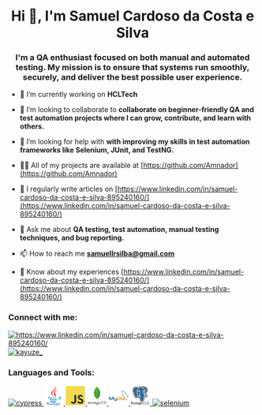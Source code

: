 <h1 align="center">Hi 👋, I'm Samuel Cardoso da Costa e Silva</h1>
<h3 align="center">I'm a QA enthusiast focused on both manual and automated testing. My mission is to ensure that systems run smoothly, securely, and deliver the best possible user experience.</h3>

- 🔭 I’m currently working on **HCLTech**

- 👯 I’m looking to collaborate to **collaborate on beginner-friendly QA and test automation projects where I can grow, contribute, and learn with others.**

- 🤝 I’m looking for help with **with improving my skills in test automation frameworks like Selenium, JUnit, and TestNG.**

- 👨‍💻 All of my projects are available at [https://github.com/Amnador](https://github.com/Amnador)

- 📝 I regularly write articles on [https://www.linkedin.com/in/samuel-cardoso-da-costa-e-silva-895240160/](https://www.linkedin.com/in/samuel-cardoso-da-costa-e-silva-895240160/)

- 💬 Ask me about **QA testing, test automation, manual testing techniques, and bug reporting.**

- 📫 How to reach me **samuellrsilba@gmail.com**

- 📄 Know about my experiences [https://www.linkedin.com/in/samuel-cardoso-da-costa-e-silva-895240160/](https://www.linkedin.com/in/samuel-cardoso-da-costa-e-silva-895240160/)

<h3 align="left">Connect with me:</h3>
<p align="left">
<a href="https://linkedin.com/in/https://www.linkedin.com/in/samuel-cardoso-da-costa-e-silva-895240160/" target="blank"><img align="center" src="https://raw.githubusercontent.com/rahuldkjain/github-profile-readme-generator/master/src/images/icons/Social/linked-in-alt.svg" alt="https://www.linkedin.com/in/samuel-cardoso-da-costa-e-silva-895240160/" height="30" width="40" /></a>
<a href="https://discord.gg/kayuze_" target="blank"><img align="center" src="https://raw.githubusercontent.com/rahuldkjain/github-profile-readme-generator/master/src/images/icons/Social/discord.svg" alt="kayuze_" height="30" width="40" /></a>
</p>

<h3 align="left">Languages and Tools:</h3>
<p align="left"> <a href="https://www.cypress.io" target="_blank" rel="noreferrer"> <img src="https://raw.githubusercontent.com/simple-icons/simple-icons/6e46ec1fc23b60c8fd0d2f2ff46db82e16dbd75f/icons/cypress.svg" alt="cypress" width="40" height="40"/> </a> <a href="https://www.java.com" target="_blank" rel="noreferrer"> <img src="https://raw.githubusercontent.com/devicons/devicon/master/icons/java/java-original.svg" alt="java" width="40" height="40"/> </a> <a href="https://developer.mozilla.org/en-US/docs/Web/JavaScript" target="_blank" rel="noreferrer"> <img src="https://raw.githubusercontent.com/devicons/devicon/master/icons/javascript/javascript-original.svg" alt="javascript" width="40" height="40"/> </a> <a href="https://www.mongodb.com/" target="_blank" rel="noreferrer"> <img src="https://raw.githubusercontent.com/devicons/devicon/master/icons/mongodb/mongodb-original-wordmark.svg" alt="mongodb" width="40" height="40"/> </a> <a href="https://www.mysql.com/" target="_blank" rel="noreferrer"> <img src="https://raw.githubusercontent.com/devicons/devicon/master/icons/mysql/mysql-original-wordmark.svg" alt="mysql" width="40" height="40"/> </a> <a href="https://www.postgresql.org" target="_blank" rel="noreferrer"> <img src="https://raw.githubusercontent.com/devicons/devicon/master/icons/postgresql/postgresql-original-wordmark.svg" alt="postgresql" width="40" height="40"/> </a> <a href="https://www.selenium.dev" target="_blank" rel="noreferrer"> <img src="https://raw.githubusercontent.com/detain/svg-logos/780f25886640cef088af994181646db2f6b1a3f8/svg/selenium-logo.svg" alt="selenium" width="40" height="40"/> </a> </p>

